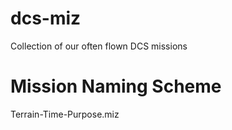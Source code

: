 # dcs-miz

Collection of our often flown DCS missions


# Mission Naming Scheme

Terrain-Time-Purpose.miz
